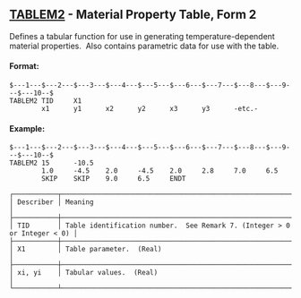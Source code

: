 ## [TABLEM2](https://help.hexagonmi.com/bundle/MSC_Nastran_2022.4/page/Nastran_Combined_Book/qrg/bulktuv/TOC.TABLEM2.xhtml) - Material Property Table, Form 2

Defines a tabular function for use in generating temperature-dependent material properties.  Also contains parametric data for use with the table.

#### Format:

```nastran
$---1---$---2---$---3---$---4---$---5---$---6---$---7---$---8---$---9---$---10--$
TABLEM2 TID     X1                                                              
        x1      y1      x2      y2      x3      y3      -etc.-                  
```
#### Example:

```nastran
$---1---$---2---$---3---$---4---$---5---$---6---$---7---$---8---$---9---$---10--$
TABLEM2 15      -10.5                                                           
        1.0     -4.5    2.0     -4.5    2.0     2.8     7.0     6.5             
        SKIP    SKIP    9.0     6.5     ENDT                                    
```
```text
┌───────────┬──────────────────────────────────────────────────────────────────────────┐
│ Describer │ Meaning                                                                  │
├───────────┼──────────────────────────────────────────────────────────────────────────┤
│ TID       │ Table identification number.  See Remark 7. (Integer > 0 or Integer < 0) │
├───────────┼──────────────────────────────────────────────────────────────────────────┤
│ X1        │ Table parameter.  (Real)                                                 │
├───────────┼──────────────────────────────────────────────────────────────────────────┤
│ xi, yi    │ Tabular values.  (Real)                                                  │
└───────────┴──────────────────────────────────────────────────────────────────────────┘
```
